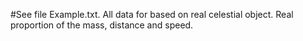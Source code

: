 #See file Example.txt. All data for based on real celestial object. Real proportion of the mass, distance and speed.
